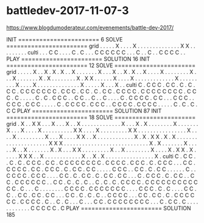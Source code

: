 # battledev-2017-11-07-3

https://www.blogdumoderateur.com/evenements/battle-dev-2017/

INIT =======================
6
SOLVE =======================
grid
. . . . . X 
. . . . X . 
. . . . . . 
. . . . . . 
. X X . . . 
. . . . . . 
culti
. . . C C . 
. . . C . C 
. . . C C C 
C C C . . . 
C . . C . . 
C C C C . . 
PLAY =======================
SOLUTION 16
INIT =======================
12
SOLVE =======================
grid
. . . . . X . . X . X . 
X . . X . . . . . . . X 
. . . X . . X . X . . X 
. . . . X . . . . . . . 
. X . . . X . . . . . . 
. X . X . . . . . . . . 
X . X X . . . . . . X . 
. . . X . . . . . . . . 
. . . . . X . . . . . . 
. . . X . . . . X . . . 
. . . . . . . . . . . X 
. . . . . X . . . X . . 
culti
C . C C C . C C . C . C 
. C C . C C C C C C C . 
C C C . C C . C . C C . 
C C C C . C C C C C C C 
C . C C C . C . . . . . 
C . C . C C C . . C C . 
. C . . C . . . . C . C 
C C C . C C . . . C C C 
. . C C C . C C C . . . 
. . C . C C C C . C C C 
. . C C C C . C C C C . 
. . . . C . C . C . C C 
PLAY =======================
SOLUTION 87
INIT =======================
18
SOLVE =======================
grid
. X . . X X . . . X . . . X . . X . 
. . . . . . . . . . . . X . . . X . 
X . . . . . . . . X . . . . . . . X 
. . . X . . . . X . . . . . . . . . 
. X X . . . . X . . . . . . . . . X 
X . . . . . . . . . . . . . . . . X 
. . . . X . . . . . . . . . X . . . 
X . . . . X X . . X . . . . . . . . 
. . . . X . X . X X . X . X . . . . 
. . . . . . . . . . . . . . . . . X 
X X . . . . . . . . . . . . . . . . 
. . . . . . . . . . . . X . X . . . 
. . . . X . . . . . X . . X . . . . 
. . . X . X . . . X X . . . . . . . 
. . X . . X . . . . . . . . X . . . 
. X . X X . X . . . . . X X X . . X 
. . . . . . . . . . . . X . . X . X 
. . . . . . . . . . . . . . . . X . 
culti
C . C C . . C . C . C C C . C C . C 
C C C C C C C . C C C C . C C C . C 
. C C C . . . C C . C C C C . C C . 
C C C . C . C C . C C . . . . . C C 
C . . C C . C . C C . . . . . . C . 
. C C C C . C C C . . . . C C . C . 
C C . C . C C . C C . . . C . C C C 
. C . C C . . C C . C C C C C C . . 
C C . C . C . C . . C . C . C . C C 
C C . C C C C C C C C C C C C . C . 
. . C . . . . . . . . C C C C . C C 
C C C C C . . . . C C C . C . C . . 
. . C C . C . . C C . C C . C C . . 
. C C . C . C . C . . C C C C . . . 
C C . C C . C . C C C C C C . C C C 
C . C . . C . C . . . C . . . C C . 
C C C C C C C C . . . C . C C . C . 
. . . . . . . . . . . C C C C C . C 
PLAY =======================
SOLUTION 185